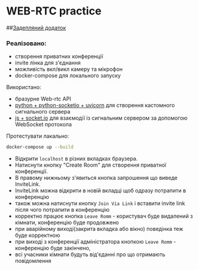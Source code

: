 # WEB-RTC practice

##[Задепляний додаток](https://task.int20htest.site/)

### Реалізовано:

* створення приватних конференції
* invite лінка для з'єднання
* можливість вкл/викл камеру та мікрофон
* docker-compose для локального запуску

Використано:

* бразурне Web-rtc API
* [python + python-socketio + uvicorn](app.py) для створення кастомного сигнального сервера
* [js + socket.io](public/script.js) для взаємодії із сигнальним сервером за допомогою WebSocket протокола

Протестувати лакально:

```sh
docker-compose up --build
```

* Відкрити `localhost` в різних вкладках браузера.
* Натиснути кнопку "Create Room" для створення приватної конференції.
* В правому нижньому з'явиться кнопка запрошення що виведе InviteLink.
* InviteLink можна відкрити в новій вкладці щоб одразу потрапити в конференцію
* також можна натиснути кнопку `Join Via Link` і вставити invite link після чого потрапити в конференцію
* корректно працює кнопка `Leave Romm` - користувач буде видалений з кімнати, конференцію буде продовжено
* при аварійному виході(закрита вкладка або вікно) поведінка теж буде корректною
* при виході з конференції адміністратора кнопкою `Leave Romm` - конференцію буде закінчено,
* всі учасники кімнати будуть від'єданні про що отримають повідомлення
